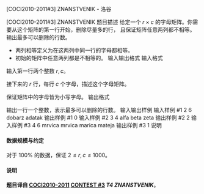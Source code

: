 



[COCI2010-2011#3] ZNANSTVENIK - 洛谷














[COCI2010-2011#3] ZNANSTVENIK
题目描述
给定一个 $r\times c$ 的字母矩阵。你需要从这个矩阵的第一行开始，删除尽量多的行， 且保证矩阵任意两列都不相等。输出最多可以删除的行数。

- 两列相等定义为在这两列中同一行的字母都相等。
- 初始的矩阵中任意两列都是不相等的。
输入输出格式
输入格式

输入第一行两个整数 $r,c$。

接下来的 $r$ 行，每行 $c$ 个字母，描述这个字母矩阵。

保证矩阵中的字母皆为小写字母。
输出格式

输出一行一个整数，表示最多可以删除的行数。
输入输出样例
输入样例 #1
2 6
dobarz
adatak
输出样例 #1
0
输入样例 #2
3 4
alfa
beta
zeta
输出样例 #2
2
输入样例 #3
4 6
mrvica
mrvica
marica
mateja
输出样例 #3
1
说明
#### 数据规模与约定

对于 $100\%$ 的数据，保证 $2\le r,c\le 1000$。

#### 说明

**题目译自 [COCI2010-2011](https://hsin.hr/coci/archive/2010_2011/) [CONTEST #3](https://hsin.hr/coci/archive/2010_2011/contest3_tasks.pdf) *T4 ZNANSTVENIK***。







